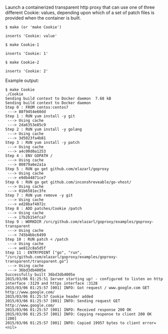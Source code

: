 
Launch a containerized transparent http proxy that can use one of three
different Cookie: values, depending upon which of a set of patch files
is provided when the container is built.

    $ make (or 'make Cookie')

	inserts 'Cookie: value'

    $ make Cookie-1

	inserts 'Cookie: 1'

    $ make Cookie-2

	inserts 'Cookie: 2'

Example output:

    $ make Cookie
    ./Cookie
    Sending build context to Docker daemon  7.68 kB
    Sending build context to Docker daemon 
    Step 0 : FROM centos:centos7
     ---> 88f9454e60dd
    Step 1 : RUN yum install -y git
     ---> Using cache
     ---> 2da6353e85c9
    Step 2 : RUN yum install -y golang
     ---> Using cache
     ---> 3d5023fa4b81
    Step 3 : RUN yum install -y patch
     ---> Using cache
     ---> a4c00d0a1253
    Step 4 : ENV GOPATH /
     ---> Using cache
     ---> 80879a6e2a1a
    Step 5 : RUN go get github.com/elazarl/goproxy
     ---> Using cache
     ---> e9db44871ce7
    Step 6 : RUN go get github.com/inconshreveable/go-vhost/
     ---> Using cache
     ---> 01b6581ec3fe
    Step 7 : RUN yum remove -y git
     ---> Using cache
     ---> ed28baf4072c
    Step 8 : ADD patches/Cookie /patch
     ---> Using cache
     ---> 17b2b154fca7
    Step 9 : WORKDIR /src/github.com/elazarl/goproxy/examples/goproxy-transparent
     ---> Using cache
     ---> 745b4bbc6499
    Step 10 : RUN patch < /patch
     ---> Using cache
     ---> ae812c8a5d5f
    Step 11 : ENTRYPOINT ["go", "run", "/src/github.com/elazarl/goproxy/examples/goproxy-transparent/transparent.go"]
     ---> Using cache
     ---> 36bd3db4005e
    Successfully built 36bd3db4005e
    2015/03/06 01:25:51 Server starting up! - configured to listen on http interface :3129 and https interface :3128
    2015/03/06 01:25:57 [001] INFO: Got request / www.google.com GET http://www.google.com/
    2015/03/06 01:25:57 Cookie header added
    2015/03/06 01:25:57 [001] INFO: Sending request GET http://www.google.com/
    2015/03/06 01:25:57 [001] INFO: Received response 200 OK
    2015/03/06 01:25:57 [001] INFO: Copying response to client 200 OK [200]
    2015/03/06 01:25:57 [001] INFO: Copied 19957 bytes to client error=<nil>

